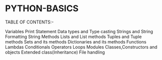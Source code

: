# PYTHON-BASICS
TABLE OF CONTENTS:-

Variables
Print Statement
Data types and Type casting
Strings and String Formatting
String Methods
Lists and List methods
Tuples and Tuple methods
Sets and its methods
Dictionaries and its methods
Functions
Lambdas
Conditionals
Operators
Loops
Modules
Classes,Constructors and objects
Extended class(Inheritance)
File handling
